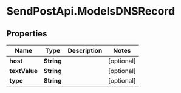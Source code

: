 # SendPostApi.ModelsDNSRecord

## Properties

Name | Type | Description | Notes
------------ | ------------- | ------------- | -------------
**host** | **String** |  | [optional] 
**textValue** | **String** |  | [optional] 
**type** | **String** |  | [optional] 



